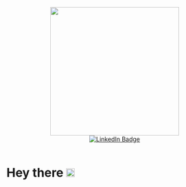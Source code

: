 
<div id="header" align="center">
  <img src="https://media.giphy.com/media/xFlwfGFN6ddtK2B05t/giphy.gif" width="300"/>
</div>

<div id="badges" align="center">
  <a href="https://www.linkedin.com/in/boris-demin-81ab96250/">
    <img src="https://img.shields.io/badge/LinkedIn-blue?style=for-the-badge&logo=linkedin&logoColor=white" alt="LinkedIn Badge"/>
  </a>
</div>
<p align="center" dir="auto">
  <img src="https://komarev.com/ghpvc/?username=NiceBruce&style=for-the-badge&color=brightgreen" alt=""/>  
</p>
 
<h1>
  Hey there
  <img src="https://media.giphy.com/media/hvRJCLFzcasrR4ia7z/giphy.gif" width="20px"/>
</h1>



<!--
**NiceBruce/NiceBruce** is a ✨ _special_ ✨ repository because its `README.md` (this file) appears on your GitHub profile.

Here are some ideas to get you started:

- 🔭 I’m currently working on ...
- 🌱 I’m currently learning ...
- 👯 I’m looking to collaborate on ...
- 🤔 I’m looking for help with ...
- 💬 Ask me about ...
- 📫 How to reach me: ...
- 😄 Pronouns: ...
- ⚡ Fun fact: ...
-->
